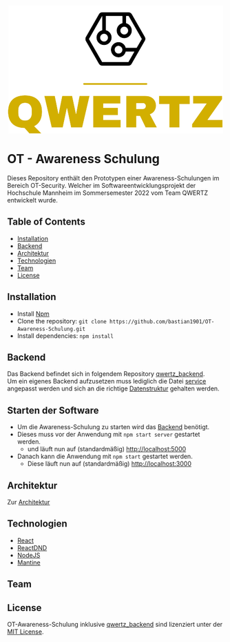 <div align="center">

![alt Logo](src/Resources/logo_small.png)


</div>

# OT - Awareness Schulung

Dieses Repository enthält den Prototypen einer Awareness-Schulungen im Bereich OT-Security. Welcher im
Softwareentwicklungsprojekt der Hochschule Mannheim im Sommersemester 2022 vom Team QWERTZ entwickelt wurde.

## Table of Contents

- [Installation](#Installation)
- [Backend](https://github.com/bastian1901/qwertz_backend.git)
- [Architektur](#Architektur)
- [Technologien](#Technologien)
- [Team](#Team)
- [License](#License)

## Installation

- Install [Npm](https://nodejs.org/en/download/)
- Clone the repository: ```git clone https://github.com/bastian1901/OT-Awareness-Schulung.git```
- Install dependencies: ```npm install```

## Backend

Das Backend befindet sich in folgendem Repository [qwertz_backend](https://github.com/bastian1901/qwertz_backend.git).
<br/>
Um ein eigenes Backend aufzusetzen muss lediglich die Datei [service](https://github.com/bastian1901/qwertz/blob/master/src/service.js) angepasst werden
und sich an die richtige [Datenstruktur](https://github.com/bastian1901/qwertz_backend/tree/master/backend/model) gehalten werden.

## Starten der Software

- Um die Awareness-Schulung zu starten wird das [Backend](#Backend) benötigt.
- Dieses muss vor der Anwendung mit ```npm start server``` gestartet werden.
    - und läuft nun auf (standardmäßig) [http://localhost:5000](http://localhost:5000)
- Danach kann die Anwendung mit ```npm start``` gestartet werden.
    - Diese läuft nun auf (standardmäßig) [http://localhost:3000](http://localhost:3000)

## Architektur

Zur [Architektur](https://github.com/bastian1901/qwertz/blob/master/Architektur.pdf)

## Technologien

- [React](https://reactjs.org/)
- [ReactDND](https://react-dnd.github.io/react-dnd/)
- [NodeJS](https://nodejs.org)
- [Mantine](https://mantine.dev/)

## Team

## License

OT-Awareness-Schulung inklusive [qwertz_backend](#Backend) sind lizenziert unter
der [MIT License](https://github.com/bastian1901/qwertz/blob/master/LICENSE).

